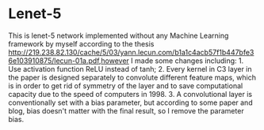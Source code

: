 # Lenet-5
This is  lenet-5 network implemented without any Machine Learning framework by myself according to the thesis http://219.238.82.130/cache/5/03/yann.lecun.com/b1a1c4acb57f1b447bfe36e103910875/lecun-01a.pdf,however I made some changes including: 1. Use activation function ReLU instead of tanh; 2. Every kernel in C3 layer in the paper is designed separately to convolute different feature maps, which is in order to get rid of symmetry of the layer and to save computational capacity due to the speed of computers in 1998. 3. A convolutional layer is conventionally set with a bias parameter, but according to some paper and blog, bias doesn't matter with the final result, so I remove the parameter bias.
